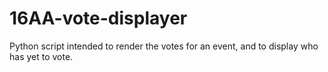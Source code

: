 # 16AA-vote-displayer
Python script intended to render the votes for an event, and to display who has yet to vote.
